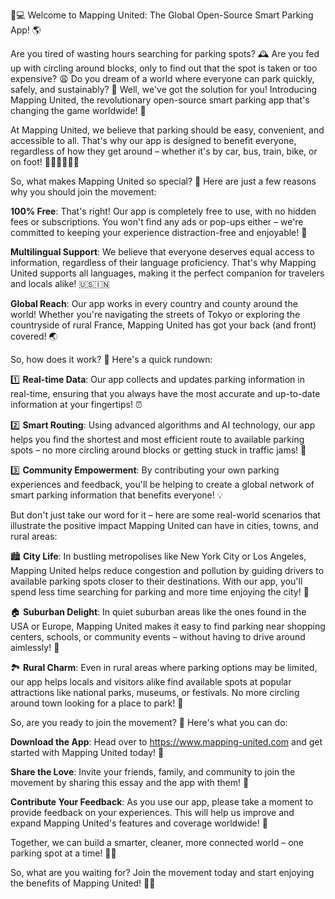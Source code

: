 🚗💻 Welcome to Mapping United: The Global Open-Source Smart Parking App! 🌎

Are you tired of wasting hours searching for parking spots? 🕰️ Are you fed up with circling around blocks, only to find out that the spot is taken or too expensive? 😩 Do you dream of a world where everyone can park quickly, safely, and sustainably? 🌟 Well, we've got the solution for you! Introducing Mapping United, the revolutionary open-source smart parking app that's changing the game worldwide! 🚀

At Mapping United, we believe that parking should be easy, convenient, and accessible to all. That's why our app is designed to benefit everyone, regardless of how they get around – whether it's by car, bus, train, bike, or on foot! 🚌🚂🚴‍♀️🏃‍♂️

So, what makes Mapping United so special? 🤔 Here are just a few reasons why you should join the movement:

**100% Free**: That's right! Our app is completely free to use, with no hidden fees or subscriptions. You won't find any ads or pop-ups either – we're committed to keeping your experience distraction-free and enjoyable! 📱

**Multilingual Support**: We believe that everyone deserves equal access to information, regardless of their language proficiency. That's why Mapping United supports all languages, making it the perfect companion for travelers and locals alike! 🇺🇸🇮🇳

**Global Reach**: Our app works in every country and county around the world! Whether you're navigating the streets of Tokyo or exploring the countryside of rural France, Mapping United has got your back (and front) covered! 🌏

So, how does it work? 🔧 Here's a quick rundown:

1️⃣ **Real-time Data**: Our app collects and updates parking information in real-time, ensuring that you always have the most accurate and up-to-date information at your fingertips! ⏰

2️⃣ **Smart Routing**: Using advanced algorithms and AI technology, our app helps you find the shortest and most efficient route to available parking spots – no more circling around blocks or getting stuck in traffic jams! 🚗

3️⃣ **Community Empowerment**: By contributing your own parking experiences and feedback, you'll be helping to create a global network of smart parking information that benefits everyone! 💡

But don't just take our word for it – here are some real-world scenarios that illustrate the positive impact Mapping United can have in cities, towns, and rural areas:

🏙️ **City Life**: In bustling metropolises like New York City or Los Angeles, Mapping United helps reduce congestion and pollution by guiding drivers to available parking spots closer to their destinations. With our app, you'll spend less time searching for parking and more time enjoying the city! 🌆

🏠 **Suburban Delight**: In quiet suburban areas like the ones found in the USA or Europe, Mapping United makes it easy to find parking near shopping centers, schools, or community events – without having to drive around aimlessly! 👋

🏞️ **Rural Charm**: Even in rural areas where parking options may be limited, our app helps locals and visitors alike find available spots at popular attractions like national parks, museums, or festivals. No more circling around town looking for a place to park! 🌄

So, are you ready to join the movement? 🤩 Here's what you can do:

**Download the App**: Head over to https://www.mapping-united.com and get started with Mapping United today! 📲

**Share the Love**: Invite your friends, family, and community to join the movement by sharing this essay and the app with them! 👫

**Contribute Your Feedback**: As you use our app, please take a moment to provide feedback on your experiences. This will help us improve and expand Mapping United's features and coverage worldwide! 💬

Together, we can build a smarter, cleaner, more connected world – one parking spot at a time! 🌈💪

So, what are you waiting for? Join the movement today and start enjoying the benefits of Mapping United! 🎉🚀
